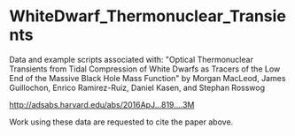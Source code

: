# WhiteDwarf_Thermonuclear_Transients
Data and example scripts associated with:
"Optical Thermonuclear Transients from Tidal Compression of White Dwarfs as Tracers of the Low End of the Massive Black Hole Mass Function" 
by Morgan MacLeod, James Guillochon, Enrico Ramirez-Ruiz, Daniel Kasen, and Stephan Rosswog

http://adsabs.harvard.edu/abs/2016ApJ...819....3M

Work using these data are requested to cite the paper above. 
